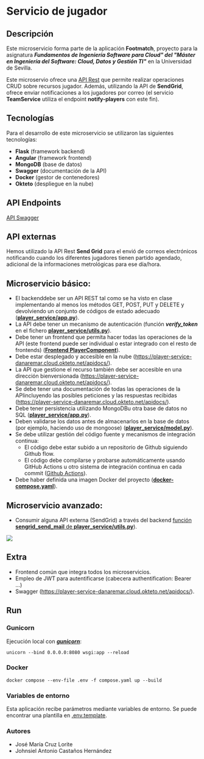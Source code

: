 

# Servicio de jugador

## Descripción

Este microservicio forma parte de la aplicación **Footmatch**, proyecto para la asignatura _**Fundamentos de Ingeniería Software para Cloud" del "Máster en Ingeniería del Software: Cloud, Datos y Gestión TI"**_ en la  Universidad de Sevilla.

Este microservio ofrece una [API Rest](https://player-service-danaremar.cloud.okteto.net/apidocs/) que permite realizar operaciones CRUD sobre recursos jugador. Además, utilizando la API de **SendGrid**, ofrece enviar notificaciones a los jugadores por correo (el servicio **TeamService** utiliza el endpoint **notify-players** con este fin).

## Tecnologías

Para el desarrollo de este microservicio se utilizaron las siguientes tecnologías:
- **Flask**  (framework backend)
- **Angular**  (framework frontend)
- **MongoDB**  (base de datos)
- **Swagger**  (documentación de la API)
- **Docker**  (gestor de contenedores)
- **Okteto**  (despliegue en la nube)

## API Endpoints

[API Swagger](https://player-service-danaremar.cloud.okteto.net/apidocs/)

## API externas

Hemos utilizado la API Rest  **Send Grid**  para el envió de correos electrónicos notificando cuando los diferentes jugadores tienen partido agendado, adicional de  la informaciones metrológicas para ese día/hora.

## Microservicio básico:

- El backenddebe ser un API REST tal como se ha visto en clase implementando al menos los métodos GET, POST, PUT y DELETE y devolviendo un conjunto de códigos de estado adecuado ([**player_service/app.py**](./player_service/app.py)).
- La API debe tener un mecanismo de autenticación (función _**verify_token**_ en el fichero [**player_service/utils.py**](./player_service/utils.py)).
- Debe tener un frontend que permita hacer todas las operaciones de la API (este frontend puede ser individual o estar integrado con el resto de frontends) ([**Frontend PlayerComponent**](https://github.com/Football-FIS/footmatch-frontend/tree/develop/src/app/players)).
- Debe estar desplegado y accesible en la nube (https://player-service-danaremar.cloud.okteto.net/apidocs/).
- La API que gestione el recurso también debe ser accesible en una dirección bienversionada (https://player-service-danaremar.cloud.okteto.net/apidocs/).
- Se debe tener una documentación de todas las operaciones de la APIincluyendo las posibles peticiones y las respuestas recibidas (https://player-service-danaremar.cloud.okteto.net/apidocs/).
- Debe tener persistencia utilizando MongoDBu otra base de datos no SQL ([**player_service/app.py**](./player_service/app.py)).
- Deben validarse los datos antes de almacenarlos en la base de datos (por ejemplo, haciendo uso de mongoose) ([**player_service/model.py**](./player_service/model.py)).
- Se debe utilizar gestión del código fuente y mecanismos de integración continua:
  - El código debe estar subido a un repositorio de Github siguiendo Github flow.
  - El código debe compilarse y probarse automáticamente usando GitHub Actions u otro sistema de integración continua en cada commit ([Github Actions](https://github.com/Football-FIS/player-service/actions)).
- Debe haber definida una imagen Docker del proyecto ([**docker-compose.yaml**](./docker-compose.yaml)).

## Microservicio avanzado:

- Consumir alguna API externa (SendGrid) a través del backend  [función **sengrid_send_mail** de **player_service/utils.py**](./player_service/utils.py)).

![](docs/img/sengrind-mail.png)

## Extra

- Frontend común que integra todos los microservicios.
- Empleo de JWT para autentificarse (cabecera authentification: Bearer ...)
- Swagger (https://player-service-danaremar.cloud.okteto.net/apidocs/).

## Run

### Gunicorn

Ejecución local con [_**gunicorn**_](https://gunicorn.org/):

```
unicorn --bind 0.0.0.0:8080 wsgi:app --reload
```

### Docker

```
docker compose --env-file .env -f compose.yaml up --build
```

### Variables de entorno

Esta aplicación recibe parámetros mediante variables de entorno. Se puede encontrar una plantilla en [.env.template](.env.template).

### Autores

-   José María Cruz Lorite
-   Johnsiel Antonio Castaños Hernández










